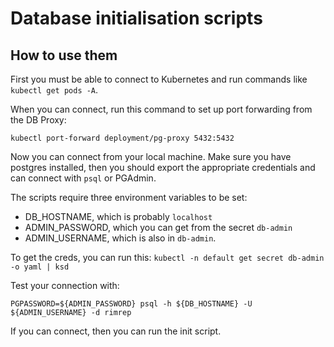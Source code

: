 # Database initialisation scripts

## How to use them

First you must be able to connect to Kubernetes and run commands like `kubectl get pods -A`.

When you can connect, run this command to set up port forwarding from the DB Proxy:

`kubectl port-forward deployment/pg-proxy 5432:5432`

Now you can connect from your local machine. Make sure you have postgres installed, then you
should export the appropriate credentials and can connect with `psql` or PGAdmin.

The scripts require three environment variables to be set:

* DB_HOSTNAME, which is probably `localhost`
* ADMIN_PASSWORD, which you can get from the secret `db-admin`
* ADMIN_USERNAME, which is also in `db-admin`.

To get the creds, you can run this: `kubectl -n default get secret db-admin -o yaml | ksd`

Test your connection with:

`PGPASSWORD=${ADMIN_PASSWORD} psql -h ${DB_HOSTNAME} -U ${ADMIN_USERNAME} -d rimrep`

If you can connect, then you can run the init script.
